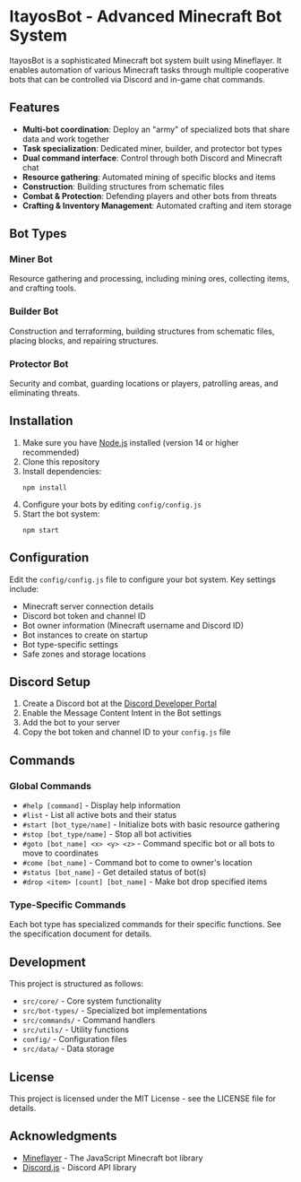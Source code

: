 # ItayosBot - Advanced Minecraft Bot System

ItayosBot is a sophisticated Minecraft bot system built using Mineflayer. It enables automation of various Minecraft tasks through multiple cooperative bots that can be controlled via Discord and in-game chat commands.

## Features

- **Multi-bot coordination**: Deploy an "army" of specialized bots that share data and work together
- **Task specialization**: Dedicated miner, builder, and protector bot types
- **Dual command interface**: Control through both Discord and Minecraft chat
- **Resource gathering**: Automated mining of specific blocks and items
- **Construction**: Building structures from schematic files
- **Combat & Protection**: Defending players and other bots from threats
- **Crafting & Inventory Management**: Automated crafting and item storage

## Bot Types

### Miner Bot
Resource gathering and processing, including mining ores, collecting items, and crafting tools.

### Builder Bot
Construction and terraforming, building structures from schematic files, placing blocks, and repairing structures.

### Protector Bot
Security and combat, guarding locations or players, patrolling areas, and eliminating threats.

## Installation

1. Make sure you have [Node.js](https://nodejs.org/) installed (version 14 or higher recommended)
2. Clone this repository
3. Install dependencies:
   ```
   npm install
   ```
4. Configure your bots by editing `config/config.js`
5. Start the bot system:
   ```
   npm start
   ```

## Configuration

Edit the `config/config.js` file to configure your bot system. Key settings include:

- Minecraft server connection details
- Discord bot token and channel ID
- Bot owner information (Minecraft username and Discord ID)
- Bot instances to create on startup
- Bot type-specific settings
- Safe zones and storage locations

## Discord Setup

1. Create a Discord bot at the [Discord Developer Portal](https://discord.com/developers/applications)
2. Enable the Message Content Intent in the Bot settings
3. Add the bot to your server
4. Copy the bot token and channel ID to your `config.js` file

## Commands

### Global Commands
- `#help [command]` - Display help information
- `#list` - List all active bots and their status
- `#start [bot_type/name]` - Initialize bots with basic resource gathering
- `#stop [bot_type/name]` - Stop all bot activities
- `#goto [bot_name] <x> <y> <z>` - Command specific bot or all bots to move to coordinates
- `#come [bot_name]` - Command bot to come to owner's location
- `#status [bot_name]` - Get detailed status of bot(s)
- `#drop <item> [count] [bot_name]` - Make bot drop specified items

### Type-Specific Commands
Each bot type has specialized commands for their specific functions. See the specification document for details.

## Development

This project is structured as follows:

- `src/core/` - Core system functionality
- `src/bot-types/` - Specialized bot implementations
- `src/commands/` - Command handlers
- `src/utils/` - Utility functions
- `config/` - Configuration files
- `src/data/` - Data storage

## License

This project is licensed under the MIT License - see the LICENSE file for details.

## Acknowledgments

- [Mineflayer](https://github.com/PrismarineJS/mineflayer) - The JavaScript Minecraft bot library
- [Discord.js](https://discord.js.org/) - Discord API library 